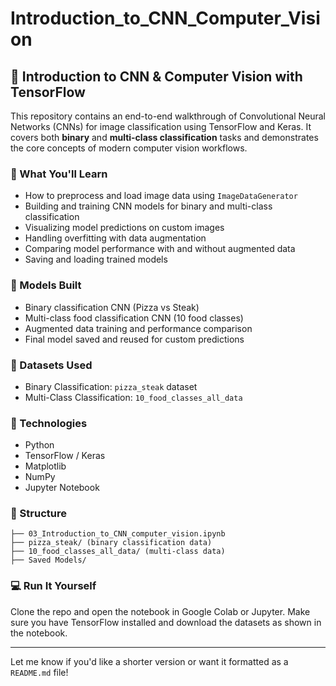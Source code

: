 # Introduction_to_CNN_Computer_Vision

## 📸 Introduction to CNN & Computer Vision with TensorFlow

This repository contains an end-to-end walkthrough of Convolutional Neural Networks (CNNs) for image classification using TensorFlow and Keras. It covers both **binary** and **multi-class classification** tasks and demonstrates the core concepts of modern computer vision workflows.

### 🚀 What You'll Learn

- How to preprocess and load image data using `ImageDataGenerator`
- Building and training CNN models for binary and multi-class classification
- Visualizing model predictions on custom images
- Handling overfitting with data augmentation
- Comparing model performance with and without augmented data
- Saving and loading trained models

### 🧠 Models Built
- Binary classification CNN (Pizza vs Steak)
- Multi-class food classification CNN (10 food classes)
- Augmented data training and performance comparison
- Final model saved and reused for custom predictions

### 🧪 Datasets Used
- Binary Classification: `pizza_steak` dataset  
- Multi-Class Classification: `10_food_classes_all_data`

### 🔧 Technologies
- Python
- TensorFlow / Keras
- Matplotlib
- NumPy
- Jupyter Notebook

### 📂 Structure
```
├── 03_Introduction_to_CNN_computer_vision.ipynb
├── pizza_steak/ (binary classification data)
├── 10_food_classes_all_data/ (multi-class data)
├── Saved Models/
```

### 💻 Run It Yourself
Clone the repo and open the notebook in Google Colab or Jupyter. Make sure you have TensorFlow installed and download the datasets as shown in the notebook.

---

Let me know if you'd like a shorter version or want it formatted as a `README.md` file!
